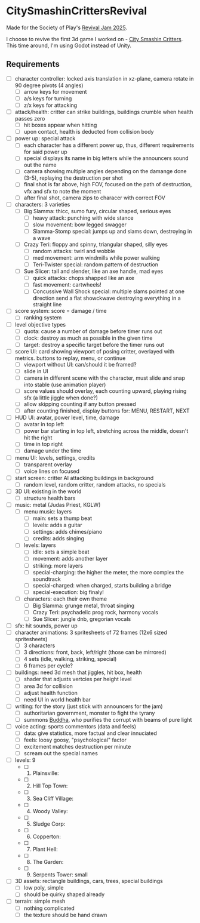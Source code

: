# CitySmashinCrittersRevival

Made for the Society of Play's [Revival Jam 2025](https://itch.io/jam/revival-jam-2025).

I choose to revive the first 3d game I worked on - [City Smashin Critters](https://github.com/Wake1st/CitySmashinCritters). This time around, I'm using Godot instead of Unity.

## Requirements

- [ ] character controller: locked axis translation in xz-plane, camera rotate in 90 degree pivots (4 angles)
  - [ ] arrow keys for movement
  - [ ] a/s keys for turning
  - [ ] z/x keys for attacking
- [ ] attack/health: critter can strike buildings, buildings crumble when health passes zero
  - [ ] hit boxes appear when hitting
  - [ ] upon contact, health is deducted from collision body
- [ ] power up: special attack
  - [ ] each character has a different power up, thus, different requirements for said power up
  - [ ] special displays its name in big letters while the announcers sound out the name
  - [ ] camera showing multiple angles depending on the damange done (3-5), replaying the destruction per shot
  - [ ] final shot is far above, high FOV, focused on the path of destruction, vfx and sfx to note the moment
  - [ ] after final shot, camera zips to characer with correct FOV
- [ ] characters: 3 varieties
  - [ ] Big Slamma: thicc, sumo fury, circular shaped, serious eyes
    - [ ] heavy attack: punching with wide stance
    - [ ] slow movement: bow legged swagger
    - [ ] Slamma-Stomp special: jumps up and slams down, destroying in a wave
  - [ ] Crazy Teri: floppy and spinny, triangular shaped, silly eyes
    - [ ] random attacks: twirl and wobble
    - [ ] med movement: arm windmills while power walking
    - [ ] Teri-Twister special:  random pattern of destruction
  - [ ] Sue Slicer: tall and slender, like an axe handle, mad eyes
    - [ ] quick attacks: chops shapped like an axe
    - [ ] fast movement: cartwheels!
    - [ ] Concussive Wall Shock special: multiple slams pointed at one direction send a flat showckwave destroying everything in a straight line
- [ ] score system: score = damage / time
  - [ ] ranking system
- [ ] level objective types
  - [ ] quota: cause a number of damage before timer runs out
  - [ ] clock: destroy as much as possible in the given time
  - [ ] target: destroy a specific target before the timer runs out
- [ ] score UI: card showing viewport of posing critter, overlayed with metrics. buttons to replay, menu, or continue
  - [ ] viewport without UI: can/should it be framed?
  - [ ] slide in UI
  - [ ] camera in different scene with the character, must slide and snap into stable (use animation player)
  - [ ] score values should overlay, each counting upward, playing rising sfx (a little jiggle when done?)
  - [ ] allow skipping counting if any button pressed
  - [ ] after counting finished, display buttons for: MENU, RESTART, NEXT
- [ ] HUD UI: avatar, power level, time, damage
  - [ ] avatar in top left
  - [ ] power bar starting in top left, stretching across the middle, doesn't hit the right
  - [ ] time in top right
  - [ ] damage under the time
- [ ] menu UI: levels, settings, credits
  - [ ] transparent overlay
  - [ ] voice lines on focused
- [ ] start screen: critter AI attacking buildings in background
  - [ ] random level, random critter, random attacks, no specials
- [ ] 3D UI: existing in the world
  - [ ] structure health bars
- [ ] music: metal (Judas Priest, KGLW)
  - [ ] menu music: layers
    - [ ] main: sets a thump beat
    - [ ] levels: adds a guitar
    - [ ] settings: adds chimes/piano
    - [ ] credits: adds singing
  - [ ] levels: layers
    - [ ] idle: sets a simple beat
    - [ ] movement: adds another layer
    - [ ] striking: more layers
    - [ ] special-charging: the higher the meter, the more complex the soundtrack
    - [ ] special-charged: when charged, starts building a bridge
    - [ ] special-execution: big finaly!
  - [ ] characters: each their own theme
    - [ ] Big Slamma: grunge metal, throat singing
    - [ ] Crazy Teri: psychadelic prog rock, harmony vocals
    - [ ] Sue Slicer: jungle dnb, gregorian vocals
- [ ] sfx: hit sounds, power up
- [ ] character animations: 3 spritesheets of 72 frames (12x6 sized spritesheets)
  - [ ] 3 characters
  - [ ] 3 directions: front, back, left/right (those can be mirrored)
  - [ ] 4 sets (idle, walking, striking, special)
  - [ ] 6 frames per cycle?
- [ ] buildings: need 3d mesh that jiggles, hit box, health
  - [ ] shader that adjusts vertcies per height level
  - [ ] area 3d for collision
  - [ ] adjust health function
  - [ ] need UI in world health bar
- [ ] writing: for the story (just stick with announcers for the jam)
  - [ ] authoritarian government, monster to fight the tyrany
  - [ ] summons [Buddha](https://www.youtube.com/watch?v=FmEntfLk8Qk&list=PLIdROkqAzq9C8_iwRdPp7JhPAnbzah2uk), who purifies the corrupt with beams of pure light
- [ ] voice acting: sports commentors (data and feels)
  - [ ] data: give statistics, more factual and clear innuciated
  - [ ] feels: loosy goosy, "psychological" factor
  - [ ] excitement matches destruction per minute
  - [ ] scream out the special names
- [ ] levels: 9
  - [ ] 1) Plainsville:
  - [ ] 2) Hill Top Town:
  - [ ] 3) Sea Cliff Village:
  - [ ] 4) Woody Valley:
  - [ ] 5) Sludge Corp:
  - [ ] 6) Copperton:
  - [ ] 7) Plant Hell:
  - [ ] 8) The Garden:
  - [ ] 9) Serpents Tower: small
- [ ] 3D assets: rectangle buildings, cars, trees, special buildings
  - [ ] low poly, simple
  - [ ] should be quirky shaped already
- [ ] terrain: simple mesh
  - [ ] nothing complicated
  - [ ] the texture should be hand drawn
